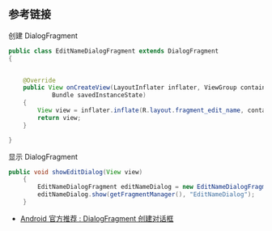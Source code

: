 ## 参考链接
创建 DialogFragment
```java
public class EditNameDialogFragment extends DialogFragment  
{  


    @Override  
    public View onCreateView(LayoutInflater inflater, ViewGroup container,  
            Bundle savedInstanceState)  
    {  
        View view = inflater.inflate(R.layout.fragment_edit_name, container);  
        return view;  
    }  

}  
```
显示 DialogFragment
```java
public void showEditDialog(View view)  
    {  
        EditNameDialogFragment editNameDialog = new EditNameDialogFragment();  
        editNameDialog.show(getFragmentManager(), "EditNameDialog");  
    }  
```
- [ Android 官方推荐 : DialogFragment 创建对话框](http://blog.csdn.net/lmj623565791/article/details/37815413/)

